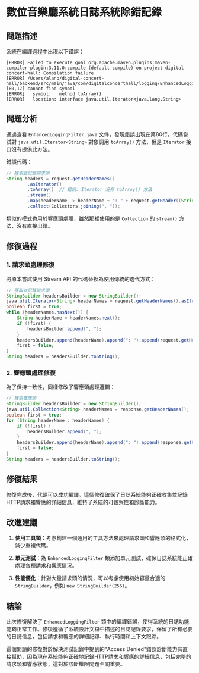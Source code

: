 # 數位音樂廳系統日誌系統除錯記錄

## 問題描述

系統在編譯過程中出現以下錯誤：

```
[ERROR] Failed to execute goal org.apache.maven.plugins:maven-compiler-plugin:3.11.0:compile (default-compile) on project digital-concert-hall: Compilation failure
[ERROR] /Users/alanp/digital-concert-hall/backend/src/main/java/com/digitalconcerthall/logging/EnhancedLoggingFilter.java:[80,17] cannot find symbol
[ERROR]   symbol:   method toArray()
[ERROR]   location: interface java.util.Iterator<java.lang.String>
```

## 問題分析

通過查看 `EnhancedLoggingFilter.java` 文件，發現錯誤出現在第80行，代碼嘗試對 `java.util.Iterator<String>` 對象調用 `toArray()` 方法，但是 `Iterator` 接口沒有提供此方法。

錯誤代碼：
```java
// 獲取並記錄請求頭
String headers = request.getHeaderNames()
        .asIterator()
        .toArray()  // 錯誤: Iterator 沒有 toArray() 方法
        .stream()
        .map(headerName -> headerName + ": " + request.getHeader((String) headerName))
        .collect(Collectors.joining(", "));
```

類似的模式也用於響應頭處理，雖然那裡使用的是 `Collection` 的 `stream()` 方法，沒有直接出錯。

## 修復過程

### 1. 請求頭處理修復

將原本嘗試使用 Stream API 的代碼替換為使用傳統的迭代方式：

```java
// 獲取並記錄請求頭
StringBuilder headersBuilder = new StringBuilder();
java.util.Iterator<String> headerNames = request.getHeaderNames().asIterator();
boolean first = true;
while (headerNames.hasNext()) {
    String headerName = headerNames.next();
    if (!first) {
        headersBuilder.append(", ");
    }
    headersBuilder.append(headerName).append(": ").append(request.getHeader(headerName));
    first = false;
}
String headers = headersBuilder.toString();
```

### 2. 響應頭處理修復

為了保持一致性，同樣修改了響應頭處理邏輯：

```java
// 獲取響應頭
StringBuilder headersBuilder = new StringBuilder();
java.util.Collection<String> headerNames = response.getHeaderNames();
boolean first = true;
for (String headerName : headerNames) {
    if (!first) {
        headersBuilder.append(", ");
    }
    headersBuilder.append(headerName).append(": ").append(response.getHeader(headerName));
    first = false;
}
String headers = headersBuilder.toString();
```

## 修復結果

修復完成後，代碼可以成功編譯。這個修復確保了日誌系統能夠正確收集並記錄HTTP請求和響應的詳細信息，維持了系統的可觀察性和診斷能力。

## 改進建議

1. **使用工具類**：考慮創建一個通用的工具方法來處理請求頭和響應頭的格式化，減少重複代碼。

2. **單元測試**：為 `EnhancedLoggingFilter` 類添加單元測試，確保日誌系統能正確處理各種請求和響應情況。

3. **性能優化**：針對大量請求頭的情況，可以考慮使用初始容量合適的 `StringBuilder`，例如 `new StringBuilder(256)`。

## 結論

此次修復解決了 `EnhancedLoggingFilter` 類中的編譯錯誤，使得系統的日誌功能能夠正常工作。修復遵循了系統設計文檔中描述的日誌記錄要求，保留了所有必要的日誌信息，包括請求和響應的詳細記錄、執行時間和上下文跟踪。

這個問題的修復對於解決測試記錄中提到的"Access Denied"錯誤診斷能力有直接幫助，因為現在系統能夠正確地記錄HTTP請求和響應的詳細信息，包括完整的請求頭和響應狀態，這對於診斷權限問題至關重要。
